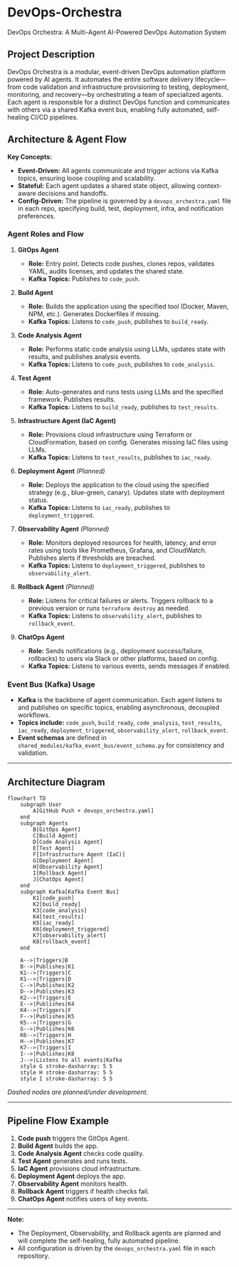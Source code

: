 # DevOps-Orchestra
DevOps Orchestra: A Multi-Agent AI-Powered DevOps Automation System

## Project Description
DevOps Orchestra is a modular, event-driven DevOps automation platform powered by AI agents. It automates the entire software delivery lifecycle—from code validation and infrastructure provisioning to testing, deployment, monitoring, and recovery—by orchestrating a team of specialized agents. Each agent is responsible for a distinct DevOps function and communicates with others via a shared Kafka event bus, enabling fully automated, self-healing CI/CD pipelines.

## Architecture & Agent Flow

**Key Concepts:**
- **Event-Driven:** All agents communicate and trigger actions via Kafka topics, ensuring loose coupling and scalability.
- **Stateful:** Each agent updates a shared state object, allowing context-aware decisions and handoffs.
- **Config-Driven:** The pipeline is governed by a `devops_orchestra.yaml` file in each repo, specifying build, test, deployment, infra, and notification preferences.

### Agent Roles and Flow

1. **GitOps Agent**
   - **Role:** Entry point. Detects code pushes, clones repos, validates YAML, audits licenses, and updates the shared state.
   - **Kafka Topics:** Publishes to `code_push`.

2. **Build Agent**
   - **Role:** Builds the application using the specified tool (Docker, Maven, NPM, etc.). Generates Dockerfiles if missing.
   - **Kafka Topics:** Listens to `code_push`, publishes to `build_ready`.

3. **Code Analysis Agent**
   - **Role:** Performs static code analysis using LLMs, updates state with results, and publishes analysis events.
   - **Kafka Topics:** Listens to `code_push`, publishes to `code_analysis`.

4. **Test Agent**
   - **Role:** Auto-generates and runs tests using LLMs and the specified framework. Publishes results.
   - **Kafka Topics:** Listens to `build_ready`, publishes to `test_results`.

5. **Infrastructure Agent (IaC Agent)**
   - **Role:** Provisions cloud infrastructure using Terraform or CloudFormation, based on config. Generates missing IaC files using LLMs.
   - **Kafka Topics:** Listens to `test_results`, publishes to `iac_ready`.

6. **Deployment Agent** *(Planned)*
   - **Role:** Deploys the application to the cloud using the specified strategy (e.g., blue-green, canary). Updates state with deployment status.
   - **Kafka Topics:** Listens to `iac_ready`, publishes to `deployment_triggered`.

7. **Observability Agent** *(Planned)*
   - **Role:** Monitors deployed resources for health, latency, and error rates using tools like Prometheus, Grafana, and CloudWatch. Publishes alerts if thresholds are breached.
   - **Kafka Topics:** Listens to `deployment_triggered`, publishes to `observability_alert`.

8. **Rollback Agent** *(Planned)*
   - **Role:** Listens for critical failures or alerts. Triggers rollback to a previous version or runs `terraform destroy` as needed.
   - **Kafka Topics:** Listens to `observability_alert`, publishes to `rollback_event`.

9. **ChatOps Agent**
   - **Role:** Sends notifications (e.g., deployment success/failure, rollbacks) to users via Slack or other platforms, based on config.
   - **Kafka Topics:** Listens to various events, sends messages if enabled.

### Event Bus (Kafka) Usage

- **Kafka** is the backbone of agent communication. Each agent listens to and publishes on specific topics, enabling asynchronous, decoupled workflows.
- **Topics include:** `code_push`, `build_ready`, `code_analysis`, `test_results`, `iac_ready`, `deployment_triggered`, `observability_alert`, `rollback_event`.
- **Event schemas** are defined in `shared_modules/kafka_event_bus/event_schema.py` for consistency and validation.

---

## Architecture Diagram

```mermaid
flowchart TD
    subgraph User
        A[GitHub Push + devops_orchestra.yaml]
    end
    subgraph Agents
        B[GitOps Agent]
        C[Build Agent]
        D[Code Analysis Agent]
        E[Test Agent]
        F[Infrastructure Agent (IaC)]
        G[Deployment Agent]
        H[Observability Agent]
        I[Rollback Agent]
        J[ChatOps Agent]
    end
    subgraph Kafka[Kafka Event Bus]
        K1[code_push]
        K2[build_ready]
        K3[code_analysis]
        K4[test_results]
        K5[iac_ready]
        K6[deployment_triggered]
        K7[observability_alert]
        K8[rollback_event]
    end

    A-->|Triggers|B
    B-->|Publishes|K1
    K1-->|Triggers|C
    K1-->|Triggers|D
    C-->|Publishes|K2
    D-->|Publishes|K3
    K2-->|Triggers|E
    E-->|Publishes|K4
    K4-->|Triggers|F
    F-->|Publishes|K5
    K5-->|Triggers|G
    G-->|Publishes|K6
    K6-->|Triggers|H
    H-->|Publishes|K7
    K7-->|Triggers|I
    I-->|Publishes|K8
    J-->|Listens to all events|Kafka
    style G stroke-dasharray: 5 5
    style H stroke-dasharray: 5 5
    style I stroke-dasharray: 5 5
```

*Dashed nodes are planned/under development.*

---

## Pipeline Flow Example

1. **Code push** triggers the GitOps Agent.
2. **Build Agent** builds the app.
3. **Code Analysis Agent** checks code quality.
4. **Test Agent** generates and runs tests.
5. **IaC Agent** provisions cloud infrastructure.
6. **Deployment Agent** deploys the app.
7. **Observability Agent** monitors health.
8. **Rollback Agent** triggers if health checks fail.
9. **ChatOps Agent** notifies users of key events.

---

**Note:**
- The Deployment, Observability, and Rollback agents are planned and will complete the self-healing, fully automated pipeline.
- All configuration is driven by the `devops_orchestra.yaml` file in each repository.

